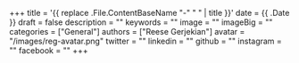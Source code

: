 +++
title = '{{ replace .File.ContentBaseName "-" " " | title }}'
date = {{ .Date }}
draft = false
description = ""
keywords = ""
image = ""
imageBig = ""
categories = ["General"]
authors = ["Reese Gerjekian"]
avatar = "/images/reg-avatar.png"
twitter = ""
linkedin = ""
github = ""
instagram = ""
facebook = ""
+++
